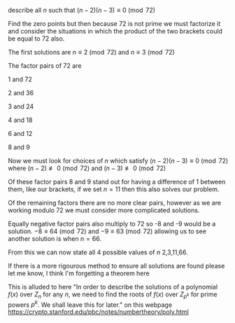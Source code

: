describe all $n$ such that $(n-2)(n-3) \equiv 0 \pmod{72}$

Find the zero points but then because 72 is not prime we must factorize it and consider the situations in which the product of the two brackets could be equal to 72 also. 

The first solutions are $n \equiv 2 \pmod{72}$ and $n \equiv 3 \pmod{72}$

The factor pairs of 72 are 

1 and 72

2 and 36

3 and 24

4 and 18 

6 and 12

8 and 9

Now we must look for choices of $n$ which satisfy  $(n-2)(n-3) \equiv 0 \pmod{72}$ where $(n-2) \not\equiv 0 \pmod{72}$ and $(n-3) \not\equiv 0 \pmod{72}$

Of these factor pairs 8 and 9 stand out for having a difference of 1 between them, like our brackets, if we set $n = 11$ then this also solves our problem. 

Of the remaining factors there are no more clear pairs, however as we are working modulo 72 we must consider more complicated solutions.  

Equally negative factor pairs also multiply to 72 so -8 and -9 would be a solution. $-8 \equiv 64 \pmod{72}$ and $-9 \equiv 63 \pmod{72}$ allowing us to see another solution is when $n = 66$. 

From this we can now state all 4 possible values of $n$ 2,3,11,66.

If there is a more rigourous method to ensure all solutions are found please let me know, I think I'm forgetting a theorem here

This is alluded to here "In order to describe the solutions of a polynomial $f(x)$ over $Z_n$ for any $n$, we need to find the roots of $f(x)$ over $Z_{p^k}$ for prime powers $p^k$. We shall leave this for later." on this webpage https://crypto.stanford.edu/pbc/notes/numbertheory/poly.html

